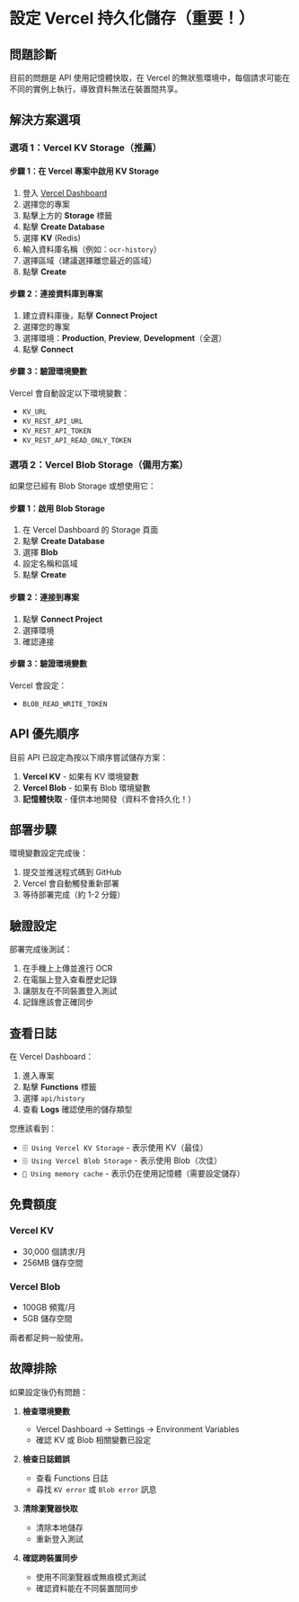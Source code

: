 # 設定 Vercel 持久化儲存（重要！）

## 問題診斷
目前的問題是 API 使用記憶體快取，在 Vercel 的無狀態環境中，每個請求可能在不同的實例上執行，導致資料無法在裝置間共享。

## 解決方案選項

### 選項 1：Vercel KV Storage（推薦）

#### 步驟 1：在 Vercel 專案中啟用 KV Storage

1. 登入 [Vercel Dashboard](https://vercel.com/dashboard)
2. 選擇您的專案
3. 點擊上方的 **Storage** 標籤
4. 點擊 **Create Database**
5. 選擇 **KV** (Redis)
6. 輸入資料庫名稱（例如：`ocr-history`）
7. 選擇區域（建議選擇離您最近的區域）
8. 點擊 **Create**

#### 步驟 2：連接資料庫到專案

1. 建立資料庫後，點擊 **Connect Project**
2. 選擇您的專案
3. 選擇環境：**Production**, **Preview**, **Development**（全選）
4. 點擊 **Connect**

#### 步驟 3：驗證環境變數

Vercel 會自動設定以下環境變數：
- `KV_URL`
- `KV_REST_API_URL` 
- `KV_REST_API_TOKEN`
- `KV_REST_API_READ_ONLY_TOKEN`

### 選項 2：Vercel Blob Storage（備用方案）

如果您已經有 Blob Storage 或想使用它：

#### 步驟 1：啟用 Blob Storage

1. 在 Vercel Dashboard 的 Storage 頁面
2. 點擊 **Create Database**
3. 選擇 **Blob**
4. 設定名稱和區域
5. 點擊 **Create**

#### 步驟 2：連接到專案

1. 點擊 **Connect Project**
2. 選擇環境
3. 確認連接

#### 步驟 3：驗證環境變數

Vercel 會設定：
- `BLOB_READ_WRITE_TOKEN`

## API 優先順序

目前 API 已設定為按以下順序嘗試儲存方案：
1. **Vercel KV** - 如果有 KV 環境變數
2. **Vercel Blob** - 如果有 Blob 環境變數
3. **記憶體快取** - 僅供本地開發（資料不會持久化！）

## 部署步驟

環境變數設定完成後：
1. 提交並推送程式碼到 GitHub
2. Vercel 會自動觸發重新部署
3. 等待部署完成（約 1-2 分鐘）

## 驗證設定

部署完成後測試：
1. 在手機上上傳並進行 OCR
2. 在電腦上登入查看歷史記錄
3. 讓朋友在不同裝置登入測試
4. 記錄應該會正確同步

## 查看日誌

在 Vercel Dashboard：
1. 進入專案
2. 點擊 **Functions** 標籤
3. 選擇 `api/history`
4. 查看 **Logs** 確認使用的儲存類型

您應該看到：
- `🗄️ Using Vercel KV Storage` - 表示使用 KV（最佳）
- `🗄️ Using Vercel Blob Storage` - 表示使用 Blob（次佳）
- `💾 Using memory cache` - 表示仍在使用記憶體（需要設定儲存）

## 免費額度

### Vercel KV
- 30,000 個請求/月
- 256MB 儲存空間

### Vercel Blob
- 100GB 頻寬/月
- 5GB 儲存空間

兩者都足夠一般使用。

## 故障排除

如果設定後仍有問題：

1. **檢查環境變數**
   - Vercel Dashboard → Settings → Environment Variables
   - 確認 KV 或 Blob 相關變數已設定

2. **檢查日誌錯誤**
   - 查看 Functions 日誌
   - 尋找 `KV error` 或 `Blob error` 訊息

3. **清除瀏覽器快取**
   - 清除本地儲存
   - 重新登入測試

4. **確認跨裝置同步**
   - 使用不同瀏覽器或無痕模式測試
   - 確認資料能在不同裝置間同步